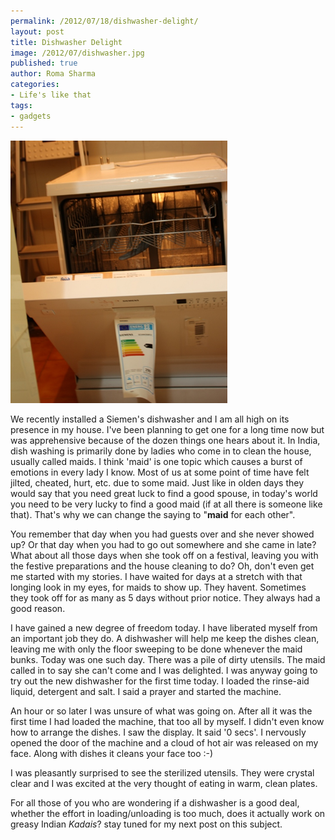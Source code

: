 ```yaml
--- 
permalink: /2012/07/18/dishwasher-delight/
layout: post
title: Dishwasher Delight
image: /2012/07/dishwasher.jpg
published: true
author: Roma Sharma
categories: 
- Life's like that
tags:
- gadgets
---
```

<a href="/2012/07/dishwasher.jpg"><img class="alignnone  wp-image-3006" title="dishwasher" src="/2012/07/dishwasher.jpg" alt="" width="347" height="420" /></a>

We recently installed a Siemen's dishwasher and I am all high on its presence in my house. I've been planning to get one for a long time now but was apprehensive because of the dozen things one hears about it. In India, dish washing is primarily done by ladies who come in to clean the house, usually called maids. I think 'maid' is one topic which causes a burst of emotions in every lady I know. Most of us at some point of time have felt jilted, cheated, hurt, etc. due to some maid. Just like in olden days they would say that you need great luck to find a good spouse, in today's world you need to be very lucky to find a good maid (if at all there is someone like that). That's why we can change the saying to "<strong>maid</strong> for each other".<!--more-->

You remember that day when you had guests over and she never showed up? Or that day when you had to go out somewhere and she came in late? What about all those days when she took off on a festival, leaving you with the festive preparations and the house cleaning to do? Oh, don't even get me started with my stories. I have waited for days at a stretch with that longing look in my eyes, for maids to show up. They havent. Sometimes they took off for as many as 5 days without prior notice. They always had a good reason.

I have gained a new degree of freedom today. I have liberated myself from an important job they do. A dishwasher will help me keep the dishes clean, leaving me with only the floor sweeping to be done whenever the maid bunks. Today was one such day. There was a pile of dirty utensils. The maid called in to say she can't come and I was delighted. I was anyway going to try out the new dishwasher for the first time today. I loaded the rinse-aid liquid, detergent and salt. I said a prayer and started the machine.

An hour or so later I was unsure of what was going on. After all it was the first time I had loaded the machine, that too all by myself. I didn't even know how to arrange the dishes. I saw the display. It said '0 secs'. I nervously opened the door of the machine and a cloud of hot air was released on my face. Along with dishes it cleans your face too :-)

I was pleasantly surprised to see the sterilized utensils. They were crystal clear and I was excited at the very thought of eating in warm, clean plates.

For all those of you who are wondering if a dishwasher is a good deal, whether the effort in loading/unloading is too much, does it actually work on greasy Indian <em>Kadais</em>? stay tuned for my next post on this subject.
